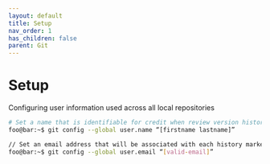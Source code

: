 ```yaml
---
layout: default
title: Setup
nav_order: 1
has_children: false
parent: Git
---
```


# Setup
Configuring user information used across all local repositories
```bash
# Set a name that is identifiable for credit when review version history
foo@bar:~$ git config --global user.name “[firstname lastname]”

// Set an email address that will be associated with each history marker
foo@bar:~$ git config --global user.email “[valid-email]”
```
